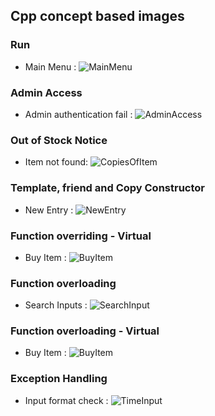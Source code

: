 ## Cpp concept based images

### Run
* Main Menu :
![MainMenu](https://github.com/KirubaThomasM/cpp_miniprroject/blob/main/2_Architecture/Class_UML.png)

### Admin Access
* Admin authentication fail :
![AdminAccess](https://github.com/KirubaThomasM/cpp_miniprroject/blob/main/2_Architecture/Class_UML.png)

### Out of Stock Notice
* Item not found:
![CopiesOfItem](https://github.com/KirubaThomasM/cpp_miniprroject/blob/main/2_Architecture/Use_Case.png)

### Template, friend and Copy Constructor 
* New Entry :
![NewEntry](https://github.com/KirubaThomasM/cpp_miniprroject/blob/main/2_Architecture/FlowChart.png)

### Function overriding - Virtual
* Buy Item :
![BuyItem](https://github.com/KirubaThomasM/cpp_miniprroject/blob/main/2_Architecture/Use_Case.png)

### Function overloading
* Search Inputs :
![SearchInput](https://github.com/KirubaThomasM/cpp_miniprroject/blob/main/2_Architecture/Use_Case.png)

### Function overloading - Virtual
* Buy Item :
![BuyItem](https://github.com/KirubaThomasM/cpp_miniprroject/blob/main/2_Architecture/Use_Case.png)

### Exception Handling
* Input format check :
![TimeInput](https://github.com/KirubaThomasM/cpp_miniprroject/blob/main/2_Architecture/Use_Case.png)
